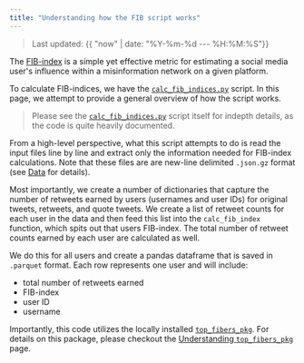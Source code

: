 ```yaml
---
title: "Understanding how the FIB script works"
---
```

> Last updated: {{ "now" | date: "%Y-%m-%d --- %H:%M:%S"}}

The [FIB-index](../fib_index.md) is a simple yet effective metric for estimating a social media user's influence within a misinformation network on a given platform.

To calculate FIB-indices, we have the [`calc_fib_indices.py`](https://github.com/mr-devs/top-fibers/blob/main/scripts/calc_fib_indices.py) script.
In this page, we attempt to provide a general overview of how the script works.

> Please see the [`calc_fib_indices.py`](https://github.com/mr-devs/top-fibers/blob/main/scripts/calc_fib_indices.py) script itself for indepth details, as the code is quite heavily documented.

From a high-level perspective, what this script attempts to do is read the input files line by line and extract only the information needed for FIB-index calculations.
Note that these files are are new-line delimited `.json.gz` format (see [Data](../data.md) for details).

Most importantly, we create a number of dictionaries that capture the number of retweets earned by users (usernames and user IDs) for original tweets, retweets, and quote tweets.
We create a list of retweet counts for each user in the data and then feed this list into the `calc_fib_index` function, which spits out that users FIB-index.
The total number of retweet counts earned by each user are calculated as well.

We do this for all users and create a pandas dataframe that is saved in `.parquet` format.
Each row represents one user and will include:
- total number of retweets earned
- FIB-index
- user ID
- username

Importantly, this code utilizes the locally installed [`top_fibers_pkg`](https://github.com/mr-devs/top-fibers/tree/main/package).
For details on this package, please checkout the [Understanding `top_fibers_pkg`](./top_fibers_pkg.md) page.